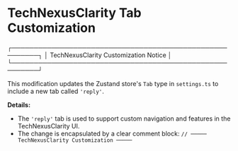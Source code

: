 # TechNexusClarity Tab Customization
┌────────────────────────────────────────────────────────┐
│ TechNexusClarity Customization Notice                  │
└────────────────────────────────────────────────────────┘

This modification updates the Zustand store's `Tab` type in `settings.ts` to include a new tab called `'reply'`.

**Details:**
- The `'reply'` tab is used to support custom navigation and features in the TechNexusClarity UI.
- The change is encapsulated by a clear comment block:
  `// ───── TechNexusClarity Customization ─────`